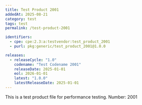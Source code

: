 ```yaml
---
title: Test Product 2001
addedAt: 2025-08-21
category: test
tags: test
permalink: /test-product-2001

identifiers:
  - cpe: cpe:2.3:a:testvendor:test_product_2001
  - purl: pkg:generic/test_product_2001@1.0.0

releases:
  - releaseCycle: "1.0"
    codename: "Test Codename 2001"
    releaseDate: 2025-01-01
    eol: 2026-01-01
    latest: "1.0.0"
    latestReleaseDate: 2025-01-01
---
```


This is a test product file for performance testing. Number: 2001
